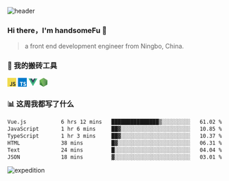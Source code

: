 ![header](https://raw.githubusercontent.com/fzq1998/fzq1998/master/header.png)

### Hi there，I'm handsomeFu 👋

> a front end development engineer from Ningbo, China.

### 🔧 我的搬砖工具
<code><img height="20" src="https://raw.githubusercontent.com/github/explore/80688e429a7d4ef2fca1e82350fe8e3517d3494d/topics/javascript/javascript.png" alt="javascript"></code>
<code><img height="20" src="https://raw.githubusercontent.com/github/explore/80688e429a7d4ef2fca1e82350fe8e3517d3494d/topics/typescript/typescript.png" alt="typescript"></code>
<code><img height="20" src="https://raw.githubusercontent.com/github/explore/80688e429a7d4ef2fca1e82350fe8e3517d3494d/topics/vue/vue.png" alt="vue"></code>
<code><img height="20" src="https://raw.githubusercontent.com/github/explore/80688e429a7d4ef2fca1e82350fe8e3517d3494d/topics/nodejs/nodejs.png" alt="nodejs"></code>



### 📊 这周我都写了什么
<!--START_SECTION:waka-->

```text
Vue.js           6 hrs 12 mins   ███████████████▒░░░░░░░░░   61.02 %
JavaScript       1 hr 6 mins     ██▓░░░░░░░░░░░░░░░░░░░░░░   10.85 %
TypeScript       1 hr 3 mins     ██▓░░░░░░░░░░░░░░░░░░░░░░   10.37 %
HTML             38 mins         █▓░░░░░░░░░░░░░░░░░░░░░░░   06.31 %
Text             24 mins         █░░░░░░░░░░░░░░░░░░░░░░░░   04.04 %
JSON             18 mins         ▓░░░░░░░░░░░░░░░░░░░░░░░░   03.01 %
```

<!--END_SECTION:waka-->


![expedition](https://raw.githubusercontent.com/fzq1998/fzq1998/master/expedition.gif)

